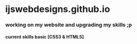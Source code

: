 # ijswebdesigns.github.io
### working on my website and upgrading my skills ;p
#### current skills basic [CSS3 & HTML5]